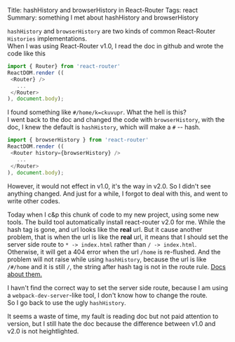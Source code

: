 Title: hashHistory and browserHistory in React-Router
Tags: react
Summary: something I met about hashHistory and browserHistory

`hashHistory` and `browserHistory` are two kinds of common React-Router `Histories` implementations.  
When I was using React-Router v1.0, I read the doc in github and wrote the code like this  

```JavaScript
import { Router} from 'react-router'
ReactDOM.render (( 
 <Router} />
   ...
 </Router> 
), document.body);
```
I found something like `#/home/k=ckuvupr`. What the hell is this?  
I went back to the doc and changed the code with `browserHistory`, with the doc, I knew the default is `hashHistory`, 
which will make a `#` -- hash.

```JavaScript
import { browserHistory } from 'react-router'
ReactDOM.render (( 
 <Router history={browserHistory} />
   ...
 </Router> 
), document.body);
```

However, it would not effect in v1.0, it's the way in v2.0. So I didn't see anything changed. And just for a while, 
I forgot to deal with this, and went to write other codes.  

Today when I c&p this chunk of code to my new project, using some new tools. The build tool automatically install
react-router v2.0 for me. While the hash tag is gone, and url looks like the **real** url.
But it cause another problem, that is when the url is like the **real** url, it means that I should set the server side route to `* -> index.html` rather than `/ -> index.html`.  
Otherwise, it will get a 404 error when the url `/home` is re-flushed. And the problem will not raise while using `hashHistory`, because the url is like `/#/home` and it is still `/`, the string after hash tag is not in the route rule.
[Docs about them.](https://github.com/reactjs/react-router/blob/master/docs/guides/Histories.md)  

I havn't find the correct way to set the server side route, because I am using a `webpack-dev-server`-like tool, I don't know how to change the route.  
So I go back to use the ugly `hashHistory`.

It seems a waste of time, my fault is reading doc but not paid attention to version, but I still hate the doc because the difference between v1.0 and v2.0 is not heightlighted.




